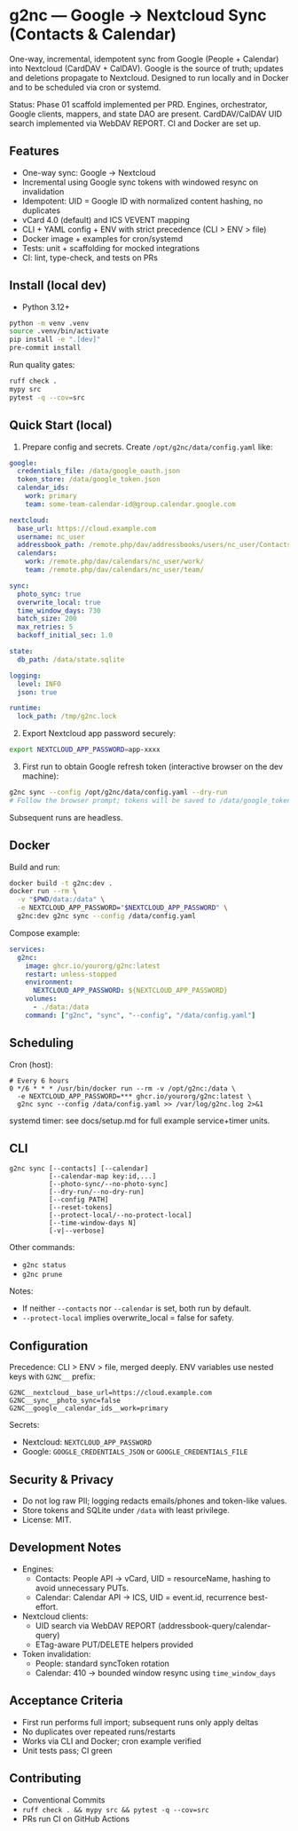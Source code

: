 # g2nc — Google → Nextcloud Sync (Contacts & Calendar)

One-way, incremental, idempotent sync from Google (People + Calendar) into Nextcloud (CardDAV + CalDAV). Google is the source of truth; updates and deletions propagate to Nextcloud. Designed to run locally and in Docker and to be scheduled via cron or systemd.

Status: Phase 01 scaffold implemented per PRD. Engines, orchestrator, Google clients, mappers, and state DAO are present. CardDAV/CalDAV UID search implemented via WebDAV REPORT. CI and Docker are set up.

## Features

- One-way sync: Google → Nextcloud
- Incremental using Google sync tokens with windowed resync on invalidation
- Idempotent: UID = Google ID with normalized content hashing, no duplicates
- vCard 4.0 (default) and ICS VEVENT mapping
- CLI + YAML config + ENV with strict precedence (CLI > ENV > file)
- Docker image + examples for cron/systemd
- Tests: unit + scaffolding for mocked integrations
- CI: lint, type-check, and tests on PRs

## Install (local dev)

- Python 3.12+

```bash
python -m venv .venv
source .venv/bin/activate
pip install -e ".[dev]"
pre-commit install
```

Run quality gates:
```bash
ruff check .
mypy src
pytest -q --cov=src
```

## Quick Start (local)

1) Prepare config and secrets. Create `/opt/g2nc/data/config.yaml` like:

```yaml
google:
  credentials_file: /data/google_oauth.json
  token_store: /data/google_token.json
  calendar_ids:
    work: primary
    team: some-team-calendar-id@group.calendar.google.com

nextcloud:
  base_url: https://cloud.example.com
  username: nc_user
  addressbook_path: /remote.php/dav/addressbooks/users/nc_user/Contacts/
  calendars:
    work: /remote.php/dav/calendars/nc_user/work/
    team: /remote.php/dav/calendars/nc_user/team/

sync:
  photo_sync: true
  overwrite_local: true
  time_window_days: 730
  batch_size: 200
  max_retries: 5
  backoff_initial_sec: 1.0

state:
  db_path: /data/state.sqlite

logging:
  level: INFO
  json: true

runtime:
  lock_path: /tmp/g2nc.lock
```

2) Export Nextcloud app password securely:
```bash
export NEXTCLOUD_APP_PASSWORD=app-xxxx
```

3) First run to obtain Google refresh token (interactive browser on the dev machine):
```bash
g2nc sync --config /opt/g2nc/data/config.yaml --dry-run
# Follow the browser prompt; tokens will be saved to /data/google_token.json
```

Subsequent runs are headless.

## Docker

Build and run:

```bash
docker build -t g2nc:dev .
docker run --rm \
  -v "$PWD/data:/data" \
  -e NEXTCLOUD_APP_PASSWORD="$NEXTCLOUD_APP_PASSWORD" \
  g2nc:dev g2nc sync --config /data/config.yaml
```

Compose example:

```yaml
services:
  g2nc:
    image: ghcr.io/yourorg/g2nc:latest
    restart: unless-stopped
    environment:
      NEXTCLOUD_APP_PASSWORD: ${NEXTCLOUD_APP_PASSWORD}
    volumes:
      - ./data:/data
    command: ["g2nc", "sync", "--config", "/data/config.yaml"]
```

## Scheduling

Cron (host):
```
# Every 6 hours
0 */6 * * * /usr/bin/docker run --rm -v /opt/g2nc:/data \
  -e NEXTCLOUD_APP_PASSWORD=*** ghcr.io/yourorg/g2nc:latest \
  g2nc sync --config /data/config.yaml >> /var/log/g2nc.log 2>&1
```

systemd timer: see docs/setup.md for full example service+timer units.

## CLI

```
g2nc sync [--contacts] [--calendar]
          [--calendar-map key:id,...]
          [--photo-sync/--no-photo-sync]
          [--dry-run/--no-dry-run]
          [--config PATH]
          [--reset-tokens]
          [--protect-local/--no-protect-local]
          [--time-window-days N]
          [-v|--verbose]
```

Other commands:
- `g2nc status`
- `g2nc prune`

Notes:
- If neither `--contacts` nor `--calendar` is set, both run by default.
- `--protect-local` implies overwrite_local = false for safety.

## Configuration

Precedence: CLI > ENV > file, merged deeply. ENV variables use nested keys with `G2NC__` prefix:
```
G2NC__nextcloud__base_url=https://cloud.example.com
G2NC__sync__photo_sync=false
G2NC__google__calendar_ids__work=primary
```

Secrets:
- Nextcloud: `NEXTCLOUD_APP_PASSWORD`
- Google: `GOOGLE_CREDENTIALS_JSON` or `GOOGLE_CREDENTIALS_FILE`

## Security & Privacy

- Do not log raw PII; logging redacts emails/phones and token-like values.
- Store tokens and SQLite under `/data` with least privilege.
- License: MIT.

## Development Notes

- Engines:
  - Contacts: People API → vCard, UID = resourceName, hashing to avoid unnecessary PUTs.
  - Calendar: Calendar API → ICS, UID = event.id, recurrence best-effort.
- Nextcloud clients:
  - UID search via WebDAV REPORT (addressbook-query/calendar-query)
  - ETag-aware PUT/DELETE helpers provided
- Token invalidation:
  - People: standard syncToken rotation
  - Calendar: 410 → bounded window resync using `time_window_days`

## Acceptance Criteria

- First run performs full import; subsequent runs only apply deltas
- No duplicates over repeated runs/restarts
- Works via CLI and Docker; cron example verified
- Unit tests pass; CI green

## Contributing

- Conventional Commits
- `ruff check . && mypy src && pytest -q --cov=src`
- PRs run CI on GitHub Actions
